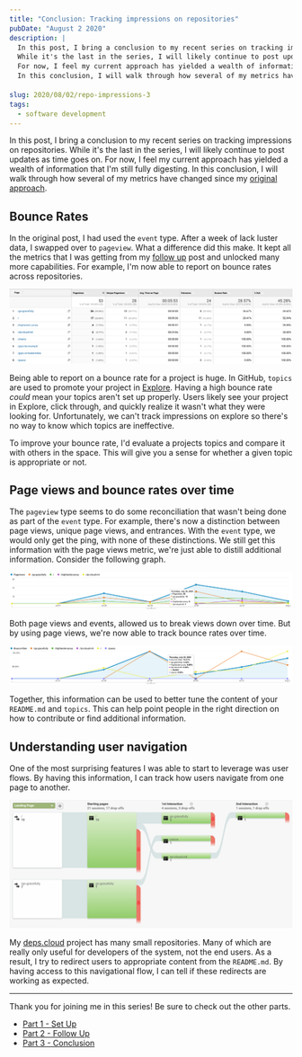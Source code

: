 ```yaml
---
title: "Conclusion: Tracking impressions on repositories"
pubDate: "August 2 2020"
description: |
  In this post, I bring a conclusion to my recent series on tracking impressions on repositories.
  While it's the last in the series, I will likely continue to post updates as time goes on.
  For now, I feel my current approach has yielded a wealth of information that I'm still fully digesting.
  In this conclusion, I will walk through how several of my metrics have changed since my original approach.

slug: 2020/08/02/repo-impressions-3
tags:
  - software development
---
```


In this post, I bring a conclusion to my recent series on tracking impressions on repositories. While it's the last in
the series, I will likely continue to post updates as time goes on. For now, I feel my current approach has yielded a
wealth of information that I'm still fully digesting. In this conclusion, I will walk through how several of my metrics
have changed since my [original approach].

<!--more-->

## Bounce Rates

In the original post, I had used the `event` type. After a week of lack luster data, I swapped over to `pageview`. What
a difference did this make. It kept all the metrics that I was getting from my [follow up] post and unlocked many more
capabilities. For example, I'm now able to report on bounce rates across repositories.

![Repository Breakdown](/img/2020-08-02-repo-breakdown.png)

Being able to report on a bounce rate for a project is huge. In GitHub, `topics` are used to promote your project in
[Explore](https://github.com/explore). Having a high bounce rate _could_ mean your topics aren't set up properly. Users
likely see your project in Explore, click through, and quickly realize it wasn't what they were looking for.
Unfortunately, we can't track impressions on explore so there's no way to know which topics are ineffective.

To improve your bounce rate, I'd evaluate a projects topics and compare it with others in the space. This will give you
a sense for whether a given topic is appropriate or not.

## Page views and bounce rates over time

The `pageview` type seems to do some reconciliation that wasn't being done as part of the `event` type. For example,
there's now a distinction between page views, unique page views, and entrances. With the `event` type, we would only get
the ping, with none of these distinctions. We still get this information with the page views metric, we're just able to
distill additional information. Consider the following graph.

![Page Views Over Time](/img/2020-08-02-pageviews-over-time.png)

Both page views and events, allowed us to break views down over time. But by using page views, we're now able to track
bounce rates over time.

![Bounce Rate Over Time](/img/2020-08-02-bouncerate-over-time.png)

Together, this information can be used to better tune the content of your `README.md` and `topics`. This can help point
people in the right direction on how to contribute or find additional information.

## Understanding user navigation

One of the most surprising features I was able to start to leverage was user flows. By having this information, I can
track how users navigate from one page to another.

![Navigation Flow](/img/2020-08-02-navigation-flow.png)

My [deps.cloud](https://github.com/depscloud) project has many small repositories. Many of which are really only useful
for developers of the system, not the end users. As a result, I try to redirect users to appropriate content from the
`README.md`. By having access to this navigational flow, I can tell if these redirects are working as expected.

---

Thank you for joining me in this series! Be sure to check out the other parts.

- [Part 1 - Set Up](/blog/2020/07/17/repo-impression-tracking/)
- [Part 2 - Follow Up](/blog/2020/07/27/repo-impressions-2/)
- [Part 3 - Conclusion](/blog/2020/08/02/repo-impressions-3/)

[original approach]: /blog/2020/07/17/repo-impression-tracking/
[follow up]: /blog/2020/07/27/repo-impressions-2/
